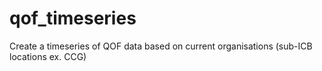 # qof_timeseries
Create a timeseries of QOF data based on current organisations (sub-ICB locations ex. CCG)

